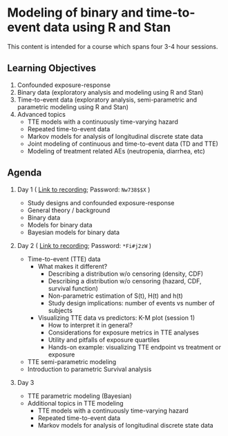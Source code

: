 # Modeling of binary and time-to-event data using R and Stan

This content is intended for a course which spans four 3-4 hour sessions.

## Learning Objectives

1. Confounded exposure-response
2. Binary data (exploratory analysis and modeling using R and Stan)
3. Time-to-event data (exploratory analysis, semi-parametric and parametric modeling using R and Stan)
4. Advanced topics
    * TTE models with a continuously time-varying hazard
    * Repeated time-to-event data
    * Markov models for analysis of longitudinal discrete state data
    * Joint modeling of continuous and time-to-event data (TD and TTE)
    * Modeling of treatment related AEs (neutropenia, diarrhea, etc)
    


## Agenda

1. Day 1 ( [Link to recording](https://metrumrg.zoom.us/rec/share/axJg0GVfaA9PIac1_L-NDeR3MGk2zWKSb76DPEvydq-odFnX4cPJpKjCKld2vgOS.dbKlnJTeOoVcryRr); Password: `Nw738$$X` )
    * Study designs and confounded exposure-response
    * General theory / background 
    * Binary data
    * Models for binary data
    * Bayesian models for binary data
   
2. Day 2 ( [Link to recording](https://metrumrg.zoom.us/rec/share/nP4CNLd_hH-wTC8ULII3oF9nJBeIOi6G2xNHTmkwKubYgzX_g4Zr_HJXKeaeqhsC.KBM5j5EmX_xa0znd); Password: `*Fi#j2zW` )
    * Time-to-event (TTE) data
        * What makes it different?
             * Describing a distribution w/o censoring (density, CDF)
             * Describing a distribution w/o censoring (hazard, CDF, survival function)
             * Non-parametric estimation of S(t), H(t) and h(t)
             * Study design implications: number of events vs number of subjects
       * Visualizing TTE data vs predictors: K-M plot (session 1)
           * How to interpret it in general?
           * Considerations for exposure metrics in TTE analyses
           * Utility and pitfalls of exposure quartiles
           * Hands-on example: visualizing TTE endpoint vs treatment or exposure
    * TTE semi-parametric modeling
    * Introduction to parametric Survival analysis
   
3. Day 3
    * TTE parametric modeling (Bayesian)
    * Additional topics in TTE modeling
        * TTE models with a continuously time-varying hazard
        * Repeated time-to-event data
        * Markov models for analysis of longitudinal discrete state data
